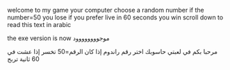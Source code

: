 welcome to my game your computer choose a random number if the number=50 you lose if you prefer live in 60 seconds you win
scroll down to read this text in arabic

the exe version is now موجوووووووود




مرحبا بكم في لعبتي حاسوبك اختر رقم راندوم إذا كان الرقم=50 تخسر إذا عشت في 60 ثانية تربح
